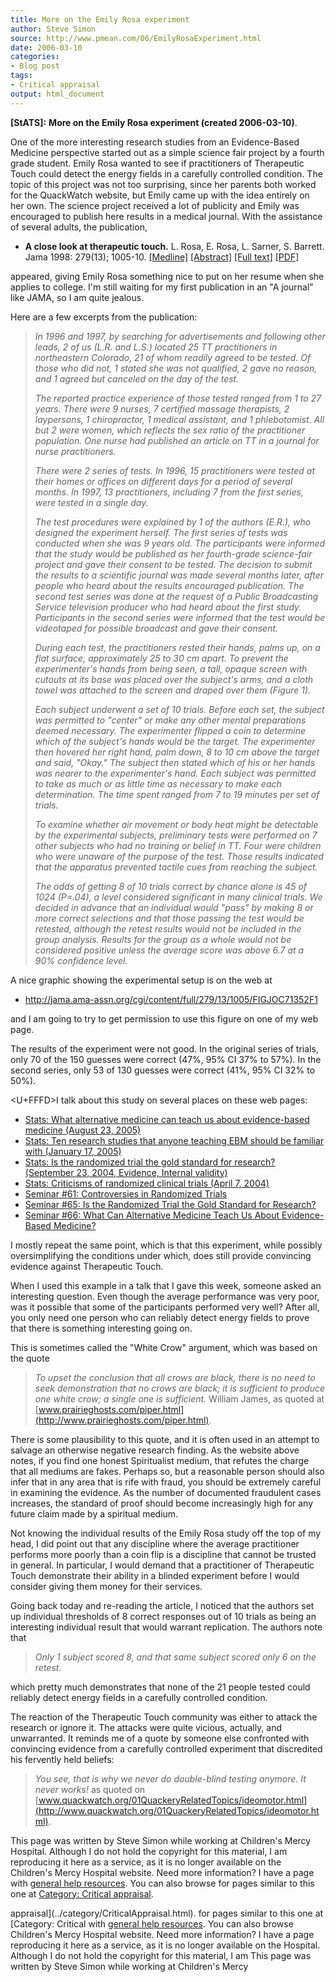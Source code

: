 ```yaml
---
title: More on the Emily Rosa experiment
author: Steve Simon
source: http://www.pmean.com/06/EmilyRosaExperiment.html
date: 2006-03-10
categories:
- Blog post
tags:
- Critical appraisal
output: html_document
---
```

**[StATS]:** **More on the Emily Rosa experiment
(created 2006-03-10)**.

One of the more interesting research studies from an Evidence-Based
Medicine perspective started out as a simple science fair project by a
fourth grade student. Emily Rosa wanted to see if practitioners of
Therapeutic Touch could detect the energy fields in a carefully
controlled condition. The topic of this project was not too surprising,
since her parents both worked for the QuackWatch website, but Emily came
up with the idea entirely on her own. The science project received a lot
of publicity and Emily was encouraged to publish here results in a
medical journal. With the assistance of several adults, the publication,

-   **A close look at therapeutic touch.** L. Rosa, E. Rosa, L.
    Sarner, S. Barrett. Jama 1998: 279(13); 1005-10.
    [\[Medline\]](http://www.ncbi.nlm.nih.gov/entrez/query.fcgi?cmd=Retrieve&db=PubMed&list_uids=9533499&dopt=Abstract)
    [\[Abstract\]](http://jama.ama-assn.org/cgi/content/abstract/279/13/1005)
    [\[Full
    text\]](http://jama.ama-assn.org/cgi/content/full/279/13/1005)
    [\[PDF\]](http://jama.ama-assn.org/cgi/reprint/279/13/1005.pdf)

appeared, giving Emily Rosa something nice to put on her resume when she
applies to college. I\'m still waiting for my first publication in an
\"A journal\" like JAMA, so I am quite jealous.

Here are a few excerpts from the publication:

> *In 1996 and 1997, by searching for advertisements and following other
> leads, 2 of us (L.R. and L.S.) located 25 TT practitioners in
> northeastern Colorado, 21 of whom readily agreed to be tested. Of
> those who did not, 1 stated she was not qualified, 2 gave no reason,
> and 1 agreed but canceled on the day of the test.*
>
> *The reported practice experience of those tested ranged from 1 to 27
> years. There were 9 nurses, 7 certified massage therapists, 2
> laypersons, 1 chiropractor, 1 medical assistant, and 1 phlebotomist.
> All but 2 were women, which reflects the sex ratio of the practitioner
> population. One nurse had published an article on TT in a journal for
> nurse practitioners.*
>
> *There were 2 series of tests. In 1996, 15 practitioners were tested
> at their homes or offices on different days for a period of several
> months. In 1997, 13 practitioners, including 7 from the first series,
> were tested in a single day.*
>
> *The test procedures were explained by 1 of the authors (E.R.), who
> designed the experiment herself. The first series of tests was
> conducted when she was 9 years old. The participants were informed
> that the study would be published as her fourth-grade science-fair
> project and gave their consent to be tested. The decision to submit
> the results to a scientific journal was made several months later,
> after people who heard about the results encouraged publication. The
> second test series was done at the request of a Public Broadcasting
> Service television producer who had heard about the first study.
> Participants in the second series were informed that the test would be
> videotaped for possible broadcast and gave their consent.*
>
> *During each test, the practitioners rested their hands, palms up, on
> a flat surface, approximately 25 to 30 cm apart. To prevent the
> experimenter\'s hands from being seen, a tall, opaque screen with
> cutouts at its base was placed over the subject\'s arms, and a cloth
> towel was attached to the screen and draped over them (Figure 1).*
>
> *Each subject underwent a set of 10 trials. Before each set, the
> subject was permitted to \"center\" or make any other mental
> preparations deemed necessary. The experimenter flipped a coin to
> determine which of the subject\'s hands would be the target. The
> experimenter then hovered her right hand, palm down, 8 to 10 cm above
> the target and said, \"Okay.\" The subject then stated which of his or
> her hands was nearer to the experimenter\'s hand. Each subject was
> permitted to take as much or as little time as necessary to make each
> determination. The time spent ranged from 7 to 19 minutes per set of
> trials.*
>
> *To examine whether air movement or body heat might be detectable by
> the experimental subjects, preliminary tests were performed on 7 other
> subjects who had no training or belief in TT. Four were children who
> were unaware of the purpose of the test. Those results indicated that
> the apparatus prevented tactile cues from reaching the subject.*
>
> *The odds of getting 8 of 10 trials correct by chance alone is 45 of
> 1024 (P=.04), a level considered significant in many clinical trials.
> We decided in advance that an individual would \"pass\" by making 8 or
> more correct selections and that those passing the test would be
> retested, although the retest results would not be included in the
> group analysis. Results for the group as a whole would not be
> considered positive unless the average score was above 6.7 at a 90%
> confidence level.*

A nice graphic showing the experimental setup is on the web at

-   <http://jama.ama-assn.org/cgi/content/full/279/13/1005/FIGJOC71352F1>

and I am going to try to get permission to use this figure on one of my
web page.

The results of the experiment were not good. In the original series of
trials, only 70 of the 150 guesses were correct (47%, 95% CI 37% to
57%). In the second series, only 53 of 130 guesses were correct (41%,
95% CI 32% to 50%).

<U+FFFD>I talk about this study on several places on these web pages:

-   [Stats: What alternative medicine can teach us about evidence-based
    medicine (August
    23, 2005)](http://www.childrensmercy.org/stats/weblog2005/AlternativeMedicine.asp)
-   [Stats: Ten research studies that anyone teaching EBM should be
    familiar with (January
    17, 2005)](http://www.childrensmercy.org/stats/weblog2005/TenStudies.asp)
-   [Stats: Is the randomized trial the gold standard for research?
    (September 23, 2004, Evidence, Internal
    validity)](http://www.childrensmercy.org/stats/weblog2004/GoldStandard.asp)
-   [Stats: Criticisms of randomized clinical trials (April
    7, 2004)](http://www.childrensmercy.org/stats/weblog2004/criticisms.asp)
-   [Seminar \#61: Controversies in Randomized
    Trials](../training/hand61.asp)
-   [Seminar \#65: Is the Randomized Trial the Gold Standard for
    Research?](../training/hand65.asp)
-   [Seminar \#66: What Can Alternative Medicine Teach Us About
    Evidence-Based Medicine?](../training/hand66.asp)

I mostly repeat the same point, which is that this experiment, while
possibly oversimplifying the conditions under which, does still provide
convincing evidence against Therapeutic Touch.

When I used this example in a talk that I gave this week, someone asked
an interesting question. Even though the average performance was very
poor, was it possible that some of the participants performed very well?
After all, you only need one person who can reliably detect energy
fields to prove that there is something interesting going on.

This is sometimes called the \"White Crow\" argument, which was based on
the quote

> *To upset the conclusion that all crows are black, there is no need to
> seek demonstration that no crows are black; it is sufficient to
> produce one white crow; a single one is sufficient.* William James, as
> quoted at
> [www.prairieghosts.com/piper.html](http://www.prairieghosts.com/piper.html).

There is some plausibility to this quote, and it is often used in an
attempt to salvage an otherwise negative research finding. As the
website above notes, if you find one honest Spiritualist medium, that
refutes the charge that all mediums are fakes. Perhaps so, but a
reasonable person should also infer that in any area that is rife with
fraud, you should be extremely careful in examining the evidence. As the
number of documented fraudulent cases increases, the standard of proof
should become increasingly high for any future claim made by a spiritual
medium.

Not knowing the individual results of the Emily Rosa study off the top
of my head, I did point out that any discipline where the average
practitioner performs more poorly than a coin flip is a discipline that
cannot be trusted in general. In particular, I would demand that a
practitioner of Therapeutic Touch demonstrate their ability in a blinded
experiment before I would consider giving them money for their services.

Going back today and re-reading the article, I noticed that the authors
set up individual thresholds of 8 correct responses out of 10 trials as
being an interesting individual result that would warrant replication.
The authors note that

> *Only 1 subject scored 8, and that same subject scored only 6 on the
> retest.*

which pretty much demonstrates that none of the 21 people tested could
reliably detect energy fields in a carefully controlled condition.

The reaction of the Therapeutic Touch community was either to attack the
research or ignore it. The attacks were quite vicious, actually, and
unwarranted. It reminds me of a quote by someone else confronted with
convincing evidence from a carefully controlled experiment that
discredited his fervently held beliefs:

> *You see, that is why we never do double-blind testing anymore. It
> never works!* as quoted on
> [www.quackwatch.org/01QuackeryRelatedTopics/ideomotor.html](http://www.quackwatch.org/01QuackeryRelatedTopics/ideomotor.html).

This page was written by Steve Simon while working at Children\'s Mercy
Hospital. Although I do not hold the copyright for this material, I am
reproducing it here as a service, as it is no longer available on the
Children\'s Mercy Hospital website. Need more information? I have a page
with [general help resources](../GeneralHelp.html). You can also browse
for pages similar to this one at [Category: Critical
appraisal](../category/CriticalAppraisal.html).
<!---More--->
appraisal](../category/CriticalAppraisal.html).
for pages similar to this one at [Category: Critical
with [general help resources](../GeneralHelp.html). You can also browse
Children\'s Mercy Hospital website. Need more information? I have a page
reproducing it here as a service, as it is no longer available on the
Hospital. Although I do not hold the copyright for this material, I am
This page was written by Steve Simon while working at Children\'s Mercy

<!---Do not use
**[StATS]:** **More on the Emily Rosa experiment
This page was written by Steve Simon while working at Children\'s Mercy
Hospital. Although I do not hold the copyright for this material, I am
reproducing it here as a service, as it is no longer available on the
Children\'s Mercy Hospital website. Need more information? I have a page
with [general help resources](../GeneralHelp.html). You can also browse
for pages similar to this one at [Category: Critical
appraisal](../category/CriticalAppraisal.html).
--->


